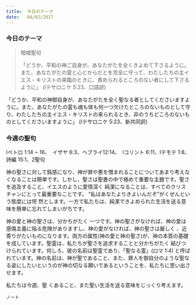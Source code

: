 ```yaml
---
title:  今日のテーマ
date:   04/02/2017
---
```


### 今日のテーマ

> <p>暗唱聖句</p>
> 「どうか、平和の神ご自身が、あなたがたを全くきよめて下さるように。また、あなたがたの霊と心とからだとを完全に守って、わたしたちの主イエス・キリストの来臨のときに、責められるところのない者にして下さるように」	(Iテサロニケ 5:23、口語訳)

「どうか、平和の神御自身が、あなたがたを全く聖なる者としてくださいますように。また、あなたがたの霊も魂も体も何一つ欠けたところのないものとして守り、わたしたちの主イエス・キリストの来られるとき、非のうちどころのないものとしてくださいますように」	(Iテサロニケ 5:23、新共同訳)

### 今週の聖句

Iペトロ 1:14 ~ 16、　イザヤ 6:3、ヘブライ12:14、　Iコリント 6:11、Iテモテ 1:8、詩編 15:1、2聖句

 神の聖さに対して鈍感になり、神が罪や悪を憎まれることについてあまり考えなくなることは簡単です。しかし、聖さは聖書の中で極めて重要な主題です。聖さを追及すること、イエスのように愛情深く 純潔になることは、すべてのクリスチャンにとって最重要なことです。 “私はあなたよりきよいんだぞ”がくぜんという態度には愕 然とします。一方で私たちは、純潔できよめられた生活を送る意味を簡単に忘れてしまいがちです。

 神の愛と神の聖さは、分かちがたく 一つです。神の聖さがなければ、神の愛は感傷主義に陥る危険がありますし、神の愛がなければ、神の聖さは厳しく 、近寄りがたいものになります。両方の属性(神の愛と神の聖さ)が、神の本質の基礎を成しています。聖霊は、私たちが聖さを追求することと分かちがたく 結びつけられています。何しろ、彼の名前は聖霊であり、「聖なる霊」(ロマ 1:4) と呼ばれています。神の名前は、神が聖であること、また、罪人を御自分のような聖なる姿にしたいというのが神の切なる願いであるということを、私たちに思い出させます。

 私たちは今週、聖 くあること、また聖い生活を送る意味をじっくり考えます。
 
`ノート`
